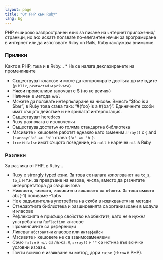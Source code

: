 ```yaml
---
layout: page
title: "Oт PHP към Ruby"
lang: bg
---
```


PHP е широко разпространен език за писане на интернет
приложения/страници, но ако искате ползвате по-елегантен начин за
програмиране в интернет или да използвате Ruby on Rails, Ruby заслужава
внимание.

### Прилики

 Както в PHP, така и в Ruby… * Не се налага декларирането на променливите
* Съществуват класове и може да контролирате достъпа до методите
  (`public`, `protected` и `private`)
* Някои променливи започват с $ (но не всички)
* Наличен е метода `eval`
* Можете да ползвате интерполиране на низове. Вместо ”$foo is a $bar”, в
  Ruby това става така: ”#\{foo} is a #\{bar}”. Единичните скоби имат
  същото действие и не прилагат интерполация.
* Съществуват heredocs
* Ruby разполага с изключения
* Съществува достатъчно голяма стандартна библиотека
* Масивите и хешовете работят еднакво като заменим `array()` с `{` and
  `}`\: `array('a' => 'b')` става `{'a' => 'b'}`.
* `true` и `false` имат същото поведение, но `null` е наречен `nil` в
  Ruby

### Разлики

За разлика от PHP, в Ruby…

* Ruby e strongly typed език. За това се налага използванет на `to_s`,
  `to_i` и т.н. за превръане на низове, числа, вместо да разчитате
  интерпретатора да свърши това
* Низовете, числата, масивите и хешовете са обекти. За това вместо
  abs(-1) ползваме -1.abs
* Не е задължителна употребата на скоби в извикването на методи
* Стандартната библиотека и разширенията са организирани в модули и
  класове
* Рефлексията е присъщо свойство на обектите, като не е нужна употребата
  на `Reflection` класове
* Променливите са референции
* Липсват `абстрактни` класове или `интерфейси`
* Масивите и хешовете не са взаимозаменяеми
* Само `false` и `nil` са лъжа: `0`, `array()` и `""` са истина във
  всички условни изрази.
* Почти всичко е извикване на метод, дори `raise` (`throw` в PHP).

